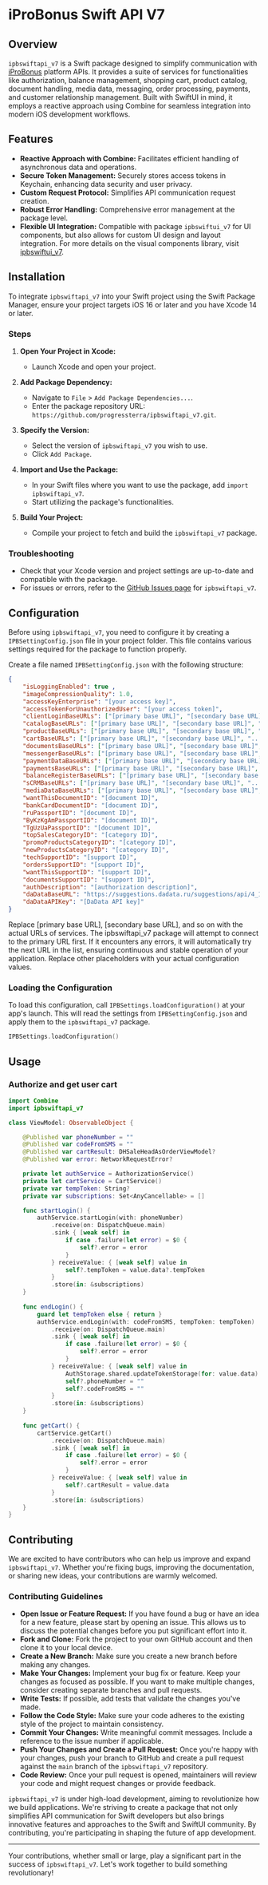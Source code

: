 # iProBonus Swift API V7

## Overview

`ipbswiftapi_v7` is a Swift package designed to simplify communication with [iProBonus](https://iprobonus.com) platform APIs. It provides a suite of services for functionalities like authorization, balance management, shopping cart, product catalog, document handling, media data, messaging, order processing, payments, and customer relationship management. Built with SwiftUI in mind, it employs a reactive approach using Combine for seamless integration into modern iOS development workflows.

## Features
- **Reactive Approach with Combine:** Facilitates efficient handling of asynchronous data and operations.
- **Secure Token Management:** Securely stores access tokens in Keychain, enhancing data security and user privacy.
- **Custom Request Protocol:** Simplifies API communication request creation.
- **Robust Error Handling:** Comprehensive error management at the package level.
- **Flexible UI Integration:** Compatible with package `ipbswiftui_v7` for UI components, but also allows for custom UI design and layout integration. For more details on the visual components library, visit [ipbswiftui_v7](https://github.com/progressterra/ipbswiftui_v7).

## Installation

To integrate `ipbswiftapi_v7` into your Swift project using the Swift Package Manager, ensure your project targets iOS 16 or later and you have Xcode 14 or later.

### Steps

1. **Open Your Project in Xcode:**
   - Launch Xcode and open your project.

2. **Add Package Dependency:**
   - Navigate to `File` > `Add Package Dependencies...`.
   - Enter the package repository URL: `https://github.com/progressterra/ipbswiftapi_v7.git`.

3. **Specify the Version:**
   - Select the version of `ipbswiftapi_v7` you wish to use.
   - Click `Add Package`.

4. **Import and Use the Package:**
   - In your Swift files where you want to use the package, add `import ipbswiftapi_v7`.
   - Start utilizing the package's functionalities.

5. **Build Your Project:**
   - Compile your project to fetch and build the `ipbswiftapi_v7` package.

### Troubleshooting

- Check that your Xcode version and project settings are up-to-date and compatible with the package.
- For issues or errors, refer to the [GitHub Issues page](https://github.com/progressterra/ipbswiftapi_v7/issues) for `ipbswiftapi_v7`.

## Configuration

Before using `ipbswiftapi_v7`, you need to configure it by creating a `IPBSettingConfig.json` file in your project folder. This file contains various settings required for the package to function properly.

Create a file named `IPBSettingConfig.json` with the following structure:

```json
{
    "isLoggingEnabled": true ,
    "imageCompressionQuality": 1.0,
    "accessKeyEnterprise": "[your access key]",
    "accessTokenForUnauthorizedUser": "[your access token]",
    "clientLoginBaseURLs": ["[primary base URL]", "[secondary base URL]", "..."],
    "catalogBaseURLs": ["[primary base URL]", "[secondary base URL]", "..."],
    "productBaseURLs": ["[primary base URL]", "[secondary base URL]", "..."],
    "cartBaseURLs": ["[primary base URL]", "[secondary base URL]", "..."],
    "documentsBaseURLs": ["[primary base URL]", "[secondary base URL]", "..."],
    "messengerBaseURLs": ["[primary base URL]", "[secondary base URL]", "..."],
    "paymentDataBaseURLs": ["[primary base URL]", "[secondary base URL]", "..."],
    "paymentsBaseURLs": ["[primary base URL]", "[secondary base URL]", "..."],
    "balanceRegisterBaseURLs": ["[primary base URL]", "[secondary base URL]", "..."],
    "sCRMBaseURLs": ["[primary base URL]", "[secondary base URL]", "..."],
    "mediaDataBaseURLs": ["[primary base URL]", "[secondary base URL]", "..."],
    "wantThisDocumentID": "[document ID]",
    "bankCardDocumentID": "[document ID]",
    "ruPassportID": "[document ID]",
    "ByKzKgAmPassportID": "[document ID]",
    "TgUzUaPassportID": "[document ID]",
    "topSalesCategoryID": "[category ID]",
    "promoProductsCategoryID": "[category ID]",
    "newProductsCategoryID": "[category ID]",
    "techSupportID": "[support ID]",
    "ordersSupportID": "[support ID]",
    "wantThisSupportID": "[support ID]",
    "documentsSupportID": "[support ID]",
    "authDescription": "[authorization description]",
    "daDataBaseURL": "https://suggestions.dadata.ru/suggestions/api/4_1/rs",
    "daDataAPIKey": "[DaData API key]"
}
```
Replace [primary base URL], [secondary base URL], and so on with the actual URLs of services. The ipbswiftapi_v7 package will attempt to connect to the primary URL first. If it encounters any errors, it will automatically try the next URL in the list, ensuring continuous and stable operation of your application.
Replace other placeholders with your actual configuration values.

### Loading the Configuration

To load this configuration, call `IPBSettings.loadConfiguration()` at your app's launch. This will read the settings from `IPBSettingConfig.json` and apply them to the `ipbswiftapi_v7` package.

```swift
IPBSettings.loadConfiguration()
```

## Usage

### Authorize and get user cart

```swift
import Combine
import ipbswiftapi_v7

class ViewModel: ObservableObject {

    @Published var phoneNumber = ""
    @Published var codeFromSMS = ""
    @Published var cartResult: DHSaleHeadAsOrderViewModel?
    @Published var error: NetworkRequestError?

    private let authService = AuthorizationService()
    private let cartService = CartService()
    private var tempToken: String?
    private var subscriptions: Set<AnyCancellable> = []

    func startLogin() {
        authService.startLogin(with: phoneNumber)
            .receive(on: DispatchQueue.main)
            .sink { [weak self] in
                if case .failure(let error) = $0 {
                    self?.error = error
                }
            } receiveValue: { [weak self] value in
                self?.tempToken = value.data?.tempToken
            }
            .store(in: &subscriptions)
    }
        
    func endLogin() {
        guard let tempToken else { return }
        authService.endLogin(with: codeFromSMS, tempToken: tempToken)
            .receive(on: DispatchQueue.main)
            .sink { [weak self] in
                if case .failure(let error) = $0 {
                    self?.error = error
                }
            } receiveValue: { [weak self] value in
                AuthStorage.shared.updateTokenStorage(for: value.data) // save tokens to Keychain
                self?.phoneNumber = ""
                self?.codeFromSMS = ""
            }
            .store(in: &subscriptions)
    }
        
    func getCart() {
        cartService.getCart()
            .receive(on: DispatchQueue.main)
            .sink { [weak self] in
                if case .failure(let error) = $0 {
                    self?.error = error
                }
            } receiveValue: { [weak self] value in
                self?.cartResult = value.data
            }
            .store(in: &subscriptions)
    }
}
```

## Contributing

We are excited to have contributors who can help us improve and expand `ipbswiftapi_v7`. Whether you're fixing bugs, improving the documentation, or sharing new ideas, your contributions are warmly welcomed.

### Contributing Guidelines

- **Open Issue or Feature Request:** If you have found a bug or have an idea for a new feature, please start by opening an issue. This allows us to discuss the potential changes before you put significant effort into it.
- **Fork and Clone:** Fork the project to your own GitHub account and then clone it to your local device.
- **Create a New Branch:** Make sure you create a new branch before making any changes.
- **Make Your Changes:** Implement your bug fix or feature. Keep your changes as focused as possible. If you want to make multiple changes, consider creating separate branches and pull requests.
- **Write Tests:** If possible, add tests that validate the changes you've made.
- **Follow the Code Style:** Make sure your code adheres to the existing style of the project to maintain consistency.
- **Commit Your Changes:** Write meaningful commit messages. Include a reference to the issue number if applicable.
- **Push Your Changes and Create a Pull Request:** Once you're happy with your changes, push your branch to GitHub and create a pull request against the `main` branch of the `ipbswiftapi_v7` repository.
- **Code Review:** Once your pull request is opened, maintainers will review your code and might request changes or provide feedback.

`ipbswiftapi_v7` is under high-load development, aiming to revolutionize how we build applications. We're striving to create a package that not only simplifies API communication for Swift developers but also brings innovative features and approaches to the Swift and SwiftUI community. By contributing, you're participating in shaping the future of app development.

---

Your contributions, whether small or large, play a significant part in the success of `ipbswiftapi_v7`. Let's work together to build something revolutionary!
